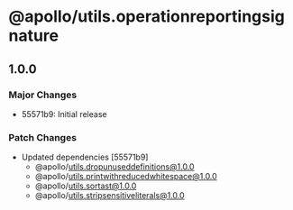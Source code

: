 # @apollo/utils.operationreportingsignature

## 1.0.0
### Major Changes

- 55571b9: Initial release

### Patch Changes

- Updated dependencies [55571b9]
  - @apollo/utils.dropunuseddefinitions@1.0.0
  - @apollo/utils.printwithreducedwhitespace@1.0.0
  - @apollo/utils.sortast@1.0.0
  - @apollo/utils.stripsensitiveliterals@1.0.0
